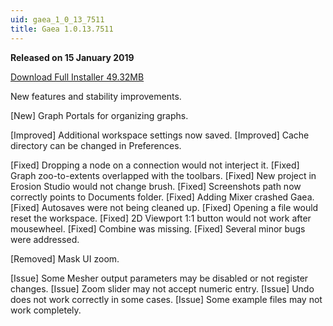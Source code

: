 ```yaml
---
uid: gaea_1_0_13_7511
title: Gaea 1.0.13.7511
---
```



**Released on 15 January 2019**

<a href="http://viridian.quadspinner.com/gaea/Gaea-1.0.13.7511.msi?key=DC00">Download Full Installer 49.32MB</a> <br>


<div class="release-note">

New features and stability improvements.

[New] Graph Portals for organizing graphs.

[Improved] Additional workspace settings now saved.
[Improved] Cache directory can be changed in Preferences.

[Fixed] Dropping a node on a connection would not interject it.
[Fixed] Graph zoo-to-extents overlapped with the toolbars.
[Fixed] New project in Erosion Studio would not change brush.
[Fixed] Screenshots path now correctly points to Documents folder.
[Fixed] Adding Mixer crashed Gaea.
[Fixed] Autosaves were not being cleaned up.
[Fixed] Opening a file would reset the workspace.
[Fixed] 2D Viewport 1:1 button would not work after mousewheel.
[Fixed] Combine was missing.
[Fixed] Several minor bugs were addressed.

[Removed] Mask UI zoom.

[Issue] Some Mesher output parameters may be disabled or not register changes.
[Issue] Zoom slider may not accept numeric entry.
[Issue] Undo does not work correctly in some cases.
[Issue] Some example files may not work completely.

</div>
